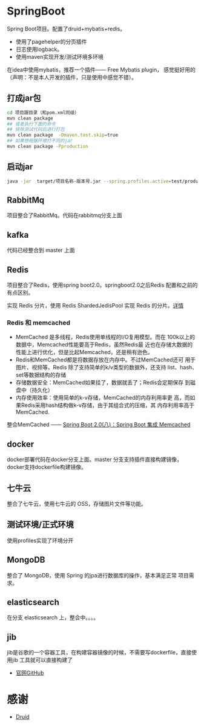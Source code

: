# SpringBoot
Spring Boot项目。配置了druid+mybatis+redis。
- 使用了pagehelper的分页插件
- 日志使用logback。
- 使用maven实现开发/测试环境多环境

在idea中使用mybatis，推荐一个插件—— Free Mybatis plugin，
感觉挺好用的（声明：不是本人开发的插件，只是使用中感觉不错）。

## 打成jar包
```bash
cd 项目跟目录（和pom.xml同级）
mvn clean package
## 或者执行下面的命令
## 排除测试代码后进行打包
mvn clean package  -Dmaven.test.skip=true
## 如果想根据环境打不同的jar
mvn clean package -Pproduction
```

## 启动jar

```bash
java -jar  target/项目名称-版本号.jar --spring.profiles.active=test/production
```

## RabbitMq
项目整合了RabbitMq。代码在rabbitmq分支上面

## kafka
代码已经整合到 master 上面

## Redis
项目整合了Redis，使用spring boot2.0。springboot2.0之后Redis
配置和之前的有点区别。

实现 Redis 分片，使用 Redis ShardedJedisPool 实现 Redis 的分片。[详情](/common-kit/src/main/java/com/kit/common/cache)

### Redis 和 memcached
- MemCached 是多线程，Redis使用单线程的I/O复用模型。而在
100k以上的数据中，Memcached性能要高于Redis，虽然Redis最
近也在存储大数据的性能上进行优化，但是比起Memcached，还是稍有逊色。
- Redis和MemCached都是将数据存放在内存中。不过MemCached还可
用于图片、视频等。Redis 除了支持简单的k/v类型的数据外，还支持
list、hash、set等数据结构的存储
- 存储数据安全：MemCached如果挂了，数据就丢了；Redis会定期保存
到磁盘中（持久化）
- 内存使用效率：使用简单的k-v存储，MemCached的内存利用率更
高，而如果Redis采用hash结构做k-v存储，由于其组合式的压缩，其
内存利用率高于MemCached.    

整合MemCached —— [Spring Boot 2.0(八)：Spring Boot 集成 Memcached](http://www.ityouknow.com/springboot/2018/09/01/spring-boot-memcached.html)

## docker
docker部署代码在docker分支上面。master 分支支持插件直接构建镜像，docker支持dockerfile构建镜像。

## 七牛云
整合了七牛云，使用七牛云的 OSS，存储图片文件等功能。

## 测试环境/正式环境
使用profiles实现了环境分开

## MongoDB
整合了 MongoDB，使用 Spring 的jpa进行数据库的操作，基本满足正常
项目需求。

## elasticsearch
在分支 elasticsearch 上，整合中。。。。

## jib
jib是谷歌的一个容器工具，在构建容器镜像的时候，不需要写dockerfile，直接使用jib
工具就可以直接构建了
- [官网GitHub](https://github.com/GoogleContainerTools/jib)

# 感谢

- [Druid](https://github.com/alibaba/druid/wiki)
